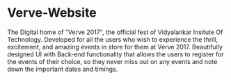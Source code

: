 # Verve-Website
The Digital home of "Verve 2017", the official fest of Vidyalankar Insitute Of Technology. Developed for all the users who wish to experience the thrill, excitement, and amazing events in store for them at Verve 2017. Beautifully designed UI with Back-end functionality that allows the users to register for the events of their choice, so they never miss out on any events and note down the important dates and timings.
